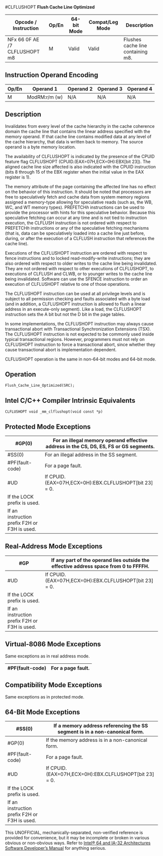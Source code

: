 #CLFLUSHOPT
**Flush Cache Line Optimized**

| Opcode / Instruction          | Op/En | 64-bit Mode | Compat/Leg Mode | Description                       |
| ----------------------------- | ----- | ----------- | --------------- | --------------------------------- |
| NFx 66 0F AE /7 CLFLUSHOPT m8 | M     | Valid       | Valid           | Flushes cache line containing m8. |

## Instruction Operand Encoding

| Op/En | Operand 1     | Operand 2 | Operand 3 | Operand 4 |
| ----- | ------------- | --------- | --------- | --------- |
| M     | ModRM:r/m (w) | N/A       | N/A       | N/A       |

## Description

Invalidates from every level of the cache hierarchy in the cache coherence domain the cache line that contains the linear address specified with the memory operand. If that cache line contains modified data at any level of the cache hierarchy, that data is written back to memory. The source operand is a byte memory location.

The availability of CLFLUSHOPT is indicated by the presence of the CPUID feature flag CLFLUSHOPT (CPUID.(EAX=07H,ECX=0H):EBX[bit 23]). The aligned cache line size affected is also indicated with the CPUID instruction (bits 8 through 15 of the EBX register when the initial value in the EAX register is 1).

The memory attribute of the page containing the affected line has no effect on the behavior of this instruction. It should be noted that processors are free to speculatively fetch and cache data from system memory regions assigned a memory-type allowing for speculative reads (such as, the WB, WC, and WT memory types). PREFETCH*h* instructions can be used to provide the processor with hints for this speculative behavior. Because this speculative fetching can occur at any time and is not tied to instruction execution, the CLFLUSH instruction is not ordered with respect to PREFETCH*h* instructions or any of the speculative fetching mechanisms (that is, data can be speculatively loaded into a cache line just before, during, or after the execution of a CLFLUSH instruction that references the cache line).

Executions of the CLFLUSHOPT instruction are ordered with respect to fence instructions and to locked read-modify-write instructions; they are also ordered with respect to older writes to the cache line being invalidated. They are not ordered with respect to other executions of CLFLUSHOPT, to executions of CLFLUSH and CLWB, or to younger writes to the cache line being invalidated. Software can use the SFENCE instruction to order an execution of CLFLUSHOPT relative to one of those operations.

The CLFLUSHOPT instruction can be used at all privilege levels and is subject to all permission checking and faults associated with a byte load (and in addition, a CLFLUSHOPT instruction is allowed to flush a linear address in an execute-only segment). Like a load, the CLFLUSHOPT instruction sets the A bit but not the D bit in the page tables.

In some implementations, the CLFLUSHOPT instruction may always cause transactional abort with Transactional Synchronization Extensions (TSX). The CLFLUSHOPT instruction is not expected to be commonly used inside typical transactional regions. However, programmers must not rely on CLFLUSHOPT instruction to force a transactional abort, since whether they cause transactional abort is implementation dependent.

CLFLUSHOPT operation is the same in non-64-bit modes and 64-bit mode.

## Operation

```
Flush_Cache_Line_Optimized(SRC);

```

## Intel C/C++ Compiler Intrinsic Equivalents

```
CLFLUSHOPT void _mm_clflushopt(void const *p)

```

## Protected Mode Exceptions

| \#​​​​GP(0)                                  | For an illegal memory operand effective address in the CS, DS, ES, FS or GS segments. |
| -------------------------------------------- | ------------------------------------------------------------------------------------- |
| \#​​​​​SS(0)                                 | For an illegal address in the SS segment.                                             |
| \#​PF(fault-code)                            | For a page fault.                                                                     |
| #​​​UD                                       | If CPUID.(EAX=07H,ECX=0H):EBX.CLFLUSHOPT[bit 23] = 0.                                 |
| If the LOCK prefix is used.                  |
| If an instruction prefix F2H or F3H is used. |

## Real-Address Mode Exceptions

| \#​​​​GP                                     | If any part of the operand lies outside the effective address space from 0 to FFFFH. |
| -------------------------------------------- | ------------------------------------------------------------------------------------ |
| #​​​UD                                       | If CPUID.(EAX=07H,ECX=0H):EBX.CLFLUSHOPT[bit 23] = 0.                                |
| If the LOCK prefix is used.                  |
| If an instruction prefix F2H or F3H is used. |

## Virtual-8086 Mode Exceptions

Same exceptions as in real address mode.

| \#​PF(fault-code) | For a page fault. |
| ----------------- | ----------------- |

## Compatibility Mode Exceptions

Same exceptions as in protected mode.

## 64-Bit Mode Exceptions

| \#​​​​​SS(0)                                 | If a memory address referencing the SS segment is in a non-canonical form. |
| -------------------------------------------- | -------------------------------------------------------------------------- |
| \#​​​​GP(0)                                  | If the memory address is in a non-canonical form.                          |
| \#​PF(fault-code)                            | For a page fault.                                                          |
| #​​​UD                                       | If CPUID.(EAX=07H,ECX=0H):EBX.CLFLUSHOPT[bit 23] = 0.                      |
| If the LOCK prefix is used.                  |
| If an instruction prefix F2H or F3H is used. |

This UNOFFICIAL, mechanically-separated, non-verified reference is provided for convenience, but it may be
incomplete or broken in various obvious or non-obvious
ways. Refer to [Intel® 64 and IA-32 Architectures Software Developer’s Manual](https://software.intel.com/en-us/download/intel-64-and-ia-32-architectures-sdm-combined-volumes-1-2a-2b-2c-2d-3a-3b-3c-3d-and-4) for anything serious.
